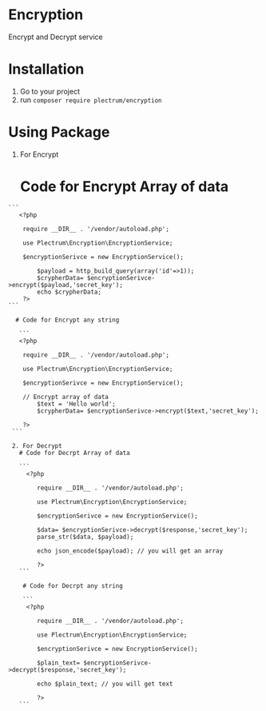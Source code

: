 # Encryption
  Encrypt and Decrypt service
# Installation
  1. Go to your project
  2. run ``composer require plectrum/encryption``

# Using Package

  1. For Encrypt
     # Code for Encrypt Array of data

    ```
       <?php

        require __DIR__ . '/vendor/autoload.php';

        use Plectrum\Encryption\EncryptionService;

        $encryptionSerivce = new EncryptionService();

            $payload = http_build_query(array('id'=>1));
            $crypherData= $encryptionSerivce->encrypt($payload,'secret_key');
            echo $crypherData;
        ?>
    ```

      # Code for Encrypt any string

       ``` 
       <?php

        require __DIR__ . '/vendor/autoload.php';

        use Plectrum\Encryption\EncryptionService;

        $encryptionSerivce = new EncryptionService();
       
        // Encrypt array of data
            $text = 'Hello world';
            $crypherData= $encryptionSerivce->encrypt($text,'secret_key');

        ?>
     ```

     2. For Decrypt
       # Code for Decrpt Array of data

       ```
         <?php

            require __DIR__ . '/vendor/autoload.php';

            use Plectrum\Encryption\EncryptionService;

            $encryptionSerivce = new EncryptionService();

            $data= $encryptionSerivce->decrypt($response,'secret_key');
            parse_str($data, $payload);

            echo json_encode($payload); // you will get an array

            ?>
       ```

        # Code for Decrpt any string

        ```
         <?php

            require __DIR__ . '/vendor/autoload.php';

            use Plectrum\Encryption\EncryptionService;

            $encryptionSerivce = new EncryptionService();

            $plain_text= $encryptionSerivce->decrypt($response,'secret_key');
           
            echo $plain_text; // you will get text

            ?>
       ```
